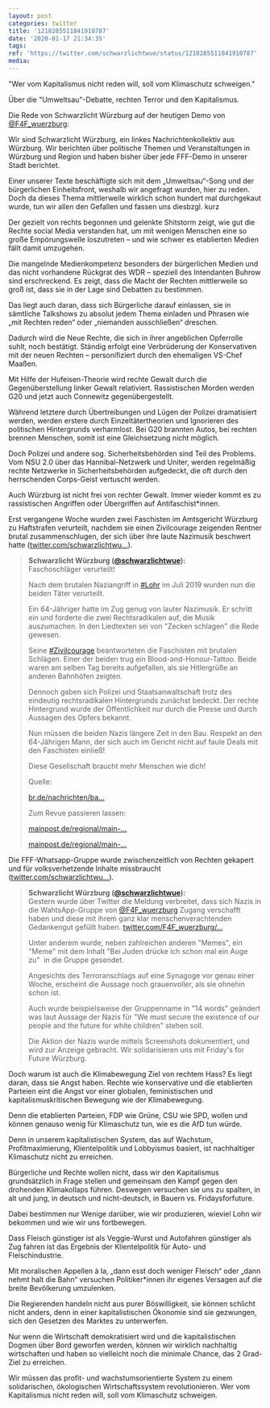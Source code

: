 ```yaml
---
layout: post
categories: twitter
title: '1218285511841910787'
date: '2020-01-17 21:34:35'
tags: 
ref: 'https://twitter.com/schwarzlichtwue/status/1218285511841910787'
media:
---
```

"Wer vom Kapitalismus nicht reden will, soll vom Klimaschutz schweigen."



Über die "Umweltsau"-Debatte, rechten Terror und den Kapitalismus.



Die Rede von Schwarzlicht Würzburg auf der heutigen Demo von [@F4F_wuerzburg](https://twitter.com/F4F_wuerzburg): 


Wir sind Schwarzlicht Würzburg, ein linkes Nachrichtenkollektiv aus Würzburg. Wir berichten über politische Themen und Veranstaltungen in Würzburg und Region und haben bisher über jede FFF-Demo in unserer Stadt berichtet. 


Einer unserer Texte beschäftigte sich mit dem „Umweltsau“-Song und der bürgerlichen Einheitsfront, weshalb wir angefragt wurden, hier zu reden. Doch da dieses Thema mittlerweile wirklich schon hundert mal durchgekaut wurde, tun wir allen den Gefallen und fassen uns diesbzgl. kurz 


Der gezielt von rechts begonnen und gelenkte Shitstorm zeigt, wie gut die Rechte social Media verstanden hat, um mit wenigen Menschen eine so große Empörungswelle loszutreten – und wie schwer es etablierten Medien fällt damit umzugehen. 


Die mangelnde Medienkompetenz besonders der bürgerlichen Medien und das nicht vorhandene Rückgrat des WDR – speziell des Intendanten Buhrow sind erschreckend. Es zeigt, dass die Macht der Rechten mittlerweile so groß ist, dass sie in der Lage sind Debatten zu bestimmen. 


Das liegt auch daran, dass sich Bürgerliche darauf einlassen, sie in sämtliche Talkshows zu absolut jedem Thema einladen und Phrasen wie „mit Rechten reden“ oder „niemanden ausschließen“ dreschen. 


Dadurch wird die Neue Rechte, die sich in ihrer angeblichen Opferrolle suhlt, noch bestätigt. Ständig erfolgt eine Verbrüderung der Konservativen mit der neuen Rechten – personifiziert durch den ehemaligen VS-Chef Maaßen. 


Mit Hilfe der Hufeisen-Theorie wird rechte Gewalt durch die Gegenüberstellung linker Gewalt relativiert. Rassistischen Morden werden G20 und jetzt auch Connewitz gegenübergestellt. 


Während letztere durch Übertreibungen und Lügen der Polizei dramatisiert werden, werden erstere durch Einzeltätertheorien und Ignorieren des politischen Hintergrunds verharmlost. Bei G20 brannten Autos, bei rechten brennen Menschen, somit ist eine Gleichsetzung nicht möglich. 


Doch Polizei und andere sog. Sicherheitsbehörden sind Teil des Problems. Vom NSU 2.0 über das Hannibal-Netzwerk und Uniter, werden regelmäßig rechte Netzwerke in Sicherheitsbehörden aufgedeckt, die oft durch den herrschenden Corps-Geist vertuscht werden. 


Auch Würzburg ist nicht frei von rechter Gewalt. Immer wieder kommt es zu rassistischen Angriffen oder Übergriffen auf Antifaschist\*innen. 


Erst vergangene Woche wurden zwei Faschisten im Amtsgericht Würzburg zu Haftstrafen verurteilt, nachdem sie einen Zivilcourage zeigenden Rentner brutal zusammenschlugen, der sich über ihre laute Nazimusik beschwert hatte ([twitter.com/schwarzlichtwu…](https://twitter.com/schwarzlichtwue/status/1215392261346930688)). 


> <b>Schwarzlicht Würzburg ([@schwarzlichtwue](https://twitter.com/schwarzlichtwue)):</b>  
>Faschoschläger verurteilt!  
>  
>  
>  
>Nach dem brutalen Naziangriff in [#Lohr](/t/lohr) im Juli 2019 wurden nun die beiden Täter verurteilt.   
>  
>  
>Ein 64-Jähriger hatte im Zug genug von lauter Nazimusik. Er schritt ein und forderte die zwei Rechtsradikalen auf, die Musik auszumachen. In den Liedtexten sei von "Zecken schlagen" die Rede gewesen.   
>  
>  
>Seine [#Zivilcourage](/t/zivilcourage) beantworteten die Faschisten mit brutalen Schlägen. Einer der beiden trug ein Blood-and-Honour-Tattoo. Beide waren am selben Tag bereits aufgefallen, als sie Hitlergrüße an anderen Bahnhöfen zeigten.   
>  
>  
>Dennoch gaben sich Polizei und Staatsanwaltschaft trotz des eindeutig rechtsradikalen Hintergrunds zunächst bedeckt. Der rechte Hintergrund wurde der Öffentlichkeit nur durch die Presse und durch Aussagen des Opfers bekannt.   
>  
>  
>Nun müssen die beiden Nazis längere Zeit in den Bau. Respekt an den 64-Jährigen Mann, der sich auch im Gericht nicht auf faule Deals mit den Faschisten einließ!  
>  
>Diese Gesellschaft braucht mehr Menschen wie dich!   
>  
>  
>Quelle:  
>  
>[br.de/nachrichten/ba…](https://www.br.de/nachrichten/bayern/angriff-im-regionalexpress-mehrjaehrige-haftstrafe-fuer-neonazis,Rn3vfQU)  
>  
>  
>  
>Zum Revue passieren lassen:   
>  
>[mainpost.de/regional/main-…](https://www.mainpost.de/regional/main-spessart/Pruegel-im-Zug-bei-Lohr-wegen-Beschwerde-ueber-Nazi-Musik;art774,10279461)  
>  
>  
>  
>[mainpost.de/regional/main-…](https://www.mainpost.de/regional/main-spessart/Pruegel-im-Zug-bei-Lohr-wegen-Beschwerde-ueber-Nazi-Musik;art774,10279461)   
>  
>  


Die FFF-Whatsapp-Gruppe wurde zwischenzeitlich von Rechten gekapert und für volksverhetzende Inhalte missbraucht ([twitter.com/schwarzlichtwu…](https://twitter.com/schwarzlichtwue/status/1184500072777682944)). 


> <b>Schwarzlicht Würzburg ([@schwarzlichtwue](https://twitter.com/schwarzlichtwue)):</b>  
>Gestern wurde über Twitter die Meldung verbreitet, dass sich Nazis in die WahtsApp-Gruppe von [@F4F_wuerzburg](https://twitter.com/F4F_wuerzburg) Zugang verschafft haben und diese mit ihrem ganz klar menschenverachtenden Gedankengut gefüllt haben. [twitter.com/F4F_wuerzburg/…](https://twitter.com/F4F_wuerzburg/status/1184230187938013184)   
>  
>  
>Unter anderem wurde, neben zahlreichen anderen "Memes", ein "Meme" mit dem Inhalt "Bei Juden drücke ich schon mal ein Auge zu"  in die Gruppe gesendet.   
>  
>  
>Angesichts des Terroranschlags auf eine Synagoge vor genau einer Woche, erscheint die Aussage noch grauenvoller, als sie ohnehin schon ist.   
>  
>  
>Auch wurde beispielsweise der Gruppenname in "14 words" geändert was laut Aussage der Nazis für "We must secure the existence of our people and the future for white children" stehen soll.   
>  
>  
>Die Aktion der Nazis wurde mittels Screenshots dokumentiert, und wird zur Anzeige gebracht. Wir solidarisieren uns mit Friday's for Future Würzburg.   
>  
>  


Doch warum ist auch die Klimabewegung Ziel von rechtem Hass? Es liegt daran, dass sie Angst haben. Rechte wie konservative und die etablierten Parteien eint die Angst vor einer globalen, feministischen und kapitalismuskritischen Bewegung wie der Klimabewegung. 


Denn die etablierten Parteien, FDP wie Grüne, CSU wie SPD, wollen und können genauso wenig für Klimaschutz tun, wie es die AfD tun würde. 


Denn in unserem kapitalistischen System, das auf Wachstum, Profitmaximierung, Klientelpolitik und Lobbyismus basiert, ist nachhaltiger Klimaschutz nicht zu erreichen. 


Bürgerliche und Rechte wollen nicht, dass wir den Kapitalismus grundsätzlich in Frage stellen und gemeinsam den Kampf gegen den drohenden Klimakollaps führen. Deswegen versuchen sie uns zu spalten, in alt und jung, in deutsch und nicht-deutsch, in Bauern vs. Fridaysforfuture. 


Dabei bestimmen nur Wenige darüber, wie wir produzieren, wieviel Lohn wir bekommen und wie wir uns fortbewegen. 


Dass Fleisch günstiger ist als Veggie-Wurst und Autofahren günstiger als Zug fahren ist das Ergebnis der Klientelpolitik für Auto- und Fleischindustrie. 


Mit moralischen Appellen à la, „dann esst doch weniger Fleisch“ oder „dann nehmt halt die Bahn“ versuchen Politiker\*innen ihr eigenes Versagen auf die breite Bevölkerung umzulenken. 


Die Regierenden handeln nicht aus purer Böswilligkeit, sie können schlicht nicht anders, denn in einer kapitalistischen Ökonomie sind sie gezwungen, sich den Gesetzen des Marktes zu unterwerfen. 


Nur wenn die Wirtschaft demokratisiert wird und die kapitalistischen Dogmen über Bord geworfen werden, können wir wirklich nachhaltig wirtschaften und haben so vielleicht noch die minimale Chance, das 2 Grad-Ziel zu erreichen. 


Wir müssen das profit- und wachstumsorientierte System zu einem solidarischen, ökologischen Wirtschaftssystem revolutionieren. Wer vom Kapitalismus nicht reden will, soll vom Klimaschutz schweigen. 

